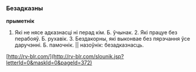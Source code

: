 ### Безадказны
**прыметнік**

1. Які не нясе адказнасці ні перад кім. Б. ўчынак. 2. Які працуе без перабояў. Б. рухавік. 3. Бездакорны, які выконвае без пярэчання ўсе даручэнні. Б. памочнік. || назоўнік: безадказнасць.

<a rel="author">[http://rv-blr.com/](http://rv-blr.com/slounik.jsp?letterId=0&maskId=0&pageId=372)</a>
